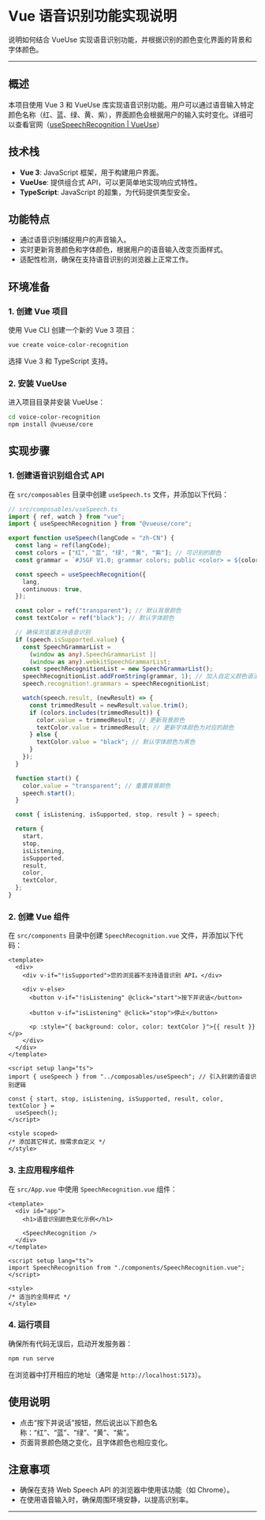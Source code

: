 # Vue 语音识别功能实现说明

说明如何结合 VueUse 实现语音识别功能，并根据识别的颜色变化界面的背景和字体颜色。

---

## 概述

本项目使用 Vue 3 和 VueUse 库实现语音识别功能。用户可以通过语音输入特定颜色名称（红、蓝、绿、黄、紫），界面颜色会根据用户的输入实时变化。详细可以查看官网（[useSpeechRecognition | VueUse](https://vueuse.org/core/useSpeechRecognition/)）

## 技术栈

- **Vue 3**: JavaScript 框架，用于构建用户界面。
- **VueUse**: 提供组合式 API，可以更简单地实现响应式特性。
- **TypeScript**: JavaScript 的超集，为代码提供类型安全。

## 功能特点

- 通过语音识别捕捉用户的声音输入。
- 实时更新背景颜色和字体颜色，根据用户的语音输入改变页面样式。
- 适配性检测，确保在支持语音识别的浏览器上正常工作。

## 环境准备

### 1. 创建 Vue 项目

使用 Vue CLI 创建一个新的 Vue 3 项目：

```bash
vue create voice-color-recognition
```

选择 Vue 3 和 TypeScript 支持。

### 2. 安装 VueUse

进入项目目录并安装 VueUse：

```bash
cd voice-color-recognition
npm install @vueuse/core
```

## 实现步骤

### 1. 创建语音识别组合式 API

在 `src/composables` 目录中创建 `useSpeech.ts` 文件，并添加以下代码：

```typescript
// src/composables/useSpeech.ts
import { ref, watch } from "vue";
import { useSpeechRecognition } from "@vueuse/core";

export function useSpeech(langCode = "zh-CN") {
  const lang = ref(langCode);
  const colors = ["红", "蓝", "绿", "黄", "紫"]; // 可识别的颜色
  const grammar = `#JSGF V1.0; grammar colors; public <color> = ${colors.join(" | ")} ;`;

  const speech = useSpeechRecognition({
    lang,
    continuous: true,
  });

  const color = ref("transparent"); // 默认背景颜色
  const textColor = ref("black"); // 默认字体颜色

  // 确保浏览器支持语音识别
  if (speech.isSupported.value) {
    const SpeechGrammarList =
      (window as any).SpeechGrammarList ||
      (window as any).webkitSpeechGrammarList;
    const speechRecognitionList = new SpeechGrammarList();
    speechRecognitionList.addFromString(grammar, 1); // 加入自定义颜色语法
    speech.recognition!.grammars = speechRecognitionList;

    watch(speech.result, (newResult) => {
      const trimmedResult = newResult.value.trim();
      if (colors.includes(trimmedResult)) {
        color.value = trimmedResult; // 更新背景颜色
        textColor.value = trimmedResult; // 更新字体颜色为对应的颜色
      } else {
        textColor.value = "black"; // 默认字体颜色为黑色
      }
    });
  }

  function start() {
    color.value = "transparent"; // 重置背景颜色
    speech.start();
  }

  const { isListening, isSupported, stop, result } = speech;

  return {
    start,
    stop,
    isListening,
    isSupported,
    result,
    color,
    textColor,
  };
}
```

### 2. 创建 Vue 组件

在 `src/components` 目录中创建 `SpeechRecognition.vue` 文件，并添加以下代码：

```vue
<template>
  <div>
    <div v-if="!isSupported">您的浏览器不支持语音识别 API。</div>

    <div v-else>
      <button v-if="!isListening" @click="start">按下并说话</button>

      <button v-if="isListening" @click="stop">停止</button>

      <p :style="{ background: color, color: textColor }">{{ result }}</p>
    </div>
  </div>
</template>

<script setup lang="ts">
import { useSpeech } from "../composables/useSpeech"; // 引入封装的语音识别逻辑

const { start, stop, isListening, isSupported, result, color, textColor } =
  useSpeech();
</script>

<style scoped>
/* 添加其它样式，按需求自定义 */
</style>
```

### 3. 主应用程序组件

在 `src/App.vue` 中使用 `SpeechRecognition.vue` 组件：

```vue
<template>
  <div id="app">
    <h1>语音识别颜色变化示例</h1>

    <SpeechRecognition />
  </div>
</template>

<script setup lang="ts">
import SpeechRecognition from "./components/SpeechRecognition.vue";
</script>

<style>
/* 适当的全局样式 */
</style>
```

### 4. 运行项目

确保所有代码无误后，启动开发服务器：

```bash
npm run serve
```

在浏览器中打开相应的地址（通常是 `http://localhost:5173`）。

## 使用说明

- 点击“按下并说话”按钮，然后说出以下颜色名称：“红”、“蓝”、“绿”、“黄”、“紫”。
- 页面背景颜色随之变化，且字体颜色也相应变化。

## 注意事项

- 确保在支持 Web Speech API 的浏览器中使用该功能（如 Chrome）。
- 在使用语音输入时，确保周围环境安静，以提高识别率。

---
